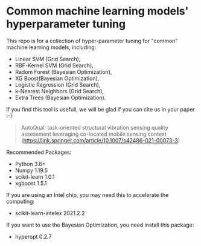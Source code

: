 # Common machine learning models' hyperparameter tuning

This repo is for a collection of hyper-parameter tuning for "common" machine learning models, including:
* Linear SVM (Grid Search),
* RBF-Kernel SVM (Grid Search),
* Radom Forest (Bayesian Optimization),
* XG Boost(Bayesian Optimization),
* Logistic Regression (Grid Search),
* k-Nearest Neighbors (Grid Search),
* Extra Trees (Bayesian Optimization).

If you find this tool is usefull, we will be glad if you can cite us in your paper :-)
> AutoQual: task-oriented structural vibration sensing quality assessment leveraging co-located mobile sensing context  (https://link.springer.com/article/10.1007/s42486-021-00073-3)

Recommended Packages:
* Python                    3.6+
* Numpy                     1.19.5
* scikit-learn              1.0.1
* xgboost                   1.5.1

If you are using an Intel chip, you may need this to accelerate the computing:
* scikit-learn-intelex      2021.2.2

If you want to use the Bayesian Optimization, you need install this package:
* hyperopt                  0.2.7
